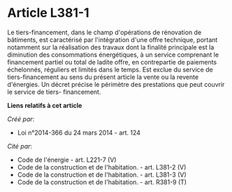 # Article L381-1

Le tiers-financement, dans le champ d'opérations de rénovation de bâtiments, est caractérisé par l'intégration d'une offre
technique, portant notamment sur la réalisation des travaux dont la finalité principale est la diminution des consommations
énergétiques, à un service comprenant le financement partiel ou total de ladite offre, en contrepartie de paiements
échelonnés, réguliers et limités dans le temps. Est exclue du service de tiers-financement au sens du présent article la
vente ou la revente d'énergies. Un décret précise le périmètre des prestations que peut couvrir le service de tiers-
financement.

**Liens relatifs à cet article**

_Créé par_:

  - Loi n°2014-366 du 24 mars 2014 - art. 124

_Cité par_:

  - Code de l'énergie - art. L221-7 (V)
  - Code de la construction et de l'habitation. - art. L381-2 (V)
  - Code de la construction et de l'habitation. - art. L381-3 (V)
  - Code de la construction et de l'habitation. - art. R381-9 (T)

